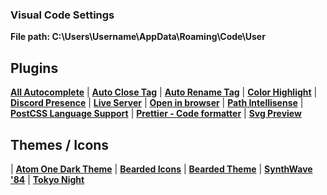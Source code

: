 ### Visual Code Settings

**File path: C:\Users\Username\AppData\Roaming\Code\User**

## Plugins
**[All Autocomplete](https://marketplace.visualstudio.com/items?itemName=Atishay-Jain.All-Autocomplete)**
| **[Auto Close Tag](https://marketplace.visualstudio.com/items?itemName=formulahendry.auto-close-tag)**
| **[Auto Rename Tag](https://marketplace.visualstudio.com/items?itemName=formulahendry.auto-rename-tag)**
| **[Color Highlight](https://marketplace.visualstudio.com/items?itemName=naumovs.color-highlight)**
| **[Discord Presence](https://marketplace.visualstudio.com/items?itemName=icrawl.discord-vscode)**
| **[Live Server](https://marketplace.visualstudio.com/items?itemName=ritwickdey.LiveServer)**
| **[Open in browser](https://marketplace.visualstudio.com/items?itemName=techer.open-in-browser)**
| **[Path Intellisense](https://marketplace.visualstudio.com/items?itemName=christian-kohler.path-intellisense)**
| **[PostCSS Language Support](https://marketplace.visualstudio.com/items?itemName=csstools.postcss)**
| **[Prettier - Code formatter](https://marketplace.visualstudio.com/items?itemName=esbenp.prettier-vscode)**
| **[Svg Preview](https://marketplace.visualstudio.com/items?itemName=SimonSiefke.svg-preview)**

## Themes / Icons
| **[Atom One Dark Theme](https://marketplace.visualstudio.com/items?itemName=akamud.vscode-theme-onedark)**
| **[Bearded Icons](https://marketplace.visualstudio.com/items?itemName=BeardedBear.beardedicons)**
| **[Bearded Theme](https://marketplace.visualstudio.com/items?itemName=BeardedBear.beardedtheme)**
| **[SynthWave '84](https://marketplace.visualstudio.com/items?itemName=RobbOwen.synthwave-vscode)**
| **[Tokyo Night](https://marketplace.visualstudio.com/items?itemName=enkia.tokyo-night)**
